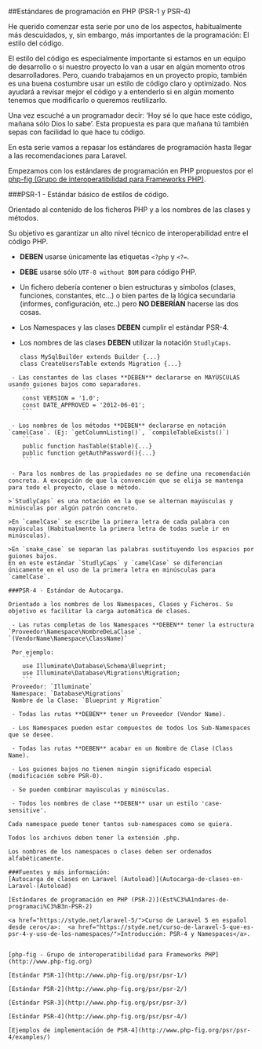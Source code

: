 ##Estándares de programación en PHP (PSR-1 y PSR-4)

He querido comenzar esta serie por uno de los aspectos, habitualmente más descuidados, y, sin embargo, más importantes de la programación: El estilo del código.

El estilo del código es especialmente importante si estamos en un equipo de desarrollo o si nuestro proyecto lo van a usar en algún momento otros desarrolladores. Pero, cuando trabajamos en un proyecto propio, también es una buena costumbre usar un estilo de código claro y optimizado. Nos ayudará a revisar mejor el código y a entenderlo si en algún momento tenemos que modificarlo o queremos reutilizarlo.

Una vez escuché a un programador decir: ‘Hoy sé lo que hace este código, mañana sólo Dios lo sabe’. Esta propuesta es para que mañana tú también sepas con facilidad lo que hace tu código.

En esta serie vamos a repasar los estándares de programación hasta llegar a las recomendaciones para Laravel.

Empezamos con los estándares de programación en PHP propuestos por el [php-fig (Grupo de interoperatibilidad para Frameworks PHP)](http://www.php-fig.org).

###PSR-1 - Estándar básico de estilos de código.

Orientado al contenido de los ficheros PHP y a los nombres de las clases y métodos. 

Su objetivo es garantizar un alto nivel técnico de interoperabilidad entre el código PHP.

 - **DEBEN** usarse únicamente las etiquetas `<?php` y `<?=`.

 - **DEBE** usarse sólo `UTF-8 without BOM` para código PHP.  

 - Un fichero debería contener o bien estructuras y símbolos (clases, funciones, constantes, etc...) o bien partes de la lógica secundaria (informes, configuración, etc..) pero **NO DEBERÍAN** hacerse las dos cosas. 

 - Los Namespaces y las clases **DEBEN** cumplir el estándar PSR-4.

 - Los nombres de las clases **DEBEN** utilizar la notación `StudlyCaps`.
	```
	class MySqlBuilder extends Builder {...}
	class CreateUsersTable extends Migration {...}
```
 - Las constantes de las clases **DEBEN** declararse en MAYÚSCULAS usando guiones bajos como separadores.
	```
    const VERSION = '1.0';
	const DATE_APPROVED = '2012-06-01';
    ```

 - Los nombres de los métodos **DEBEN** declararse en notación `camelCase`. (Ej: `getColumnListing()`, `compileTableExists()`)
	```
	public function hasTable($table){...}
	public function getAuthPassword(){...}
    ```

 - Para los nombres de las propiedades no se define una recomendación concreta. A excepción de que la convención que se elija se mantenga para todo el proyecto, clase o método. 

>`StudlyCaps` es una notación en la que se alternan mayúsculas y minúsculas por algún patrón concreto.  

>En `camelCase` se escribe la primera letra de cada palabra con mayúsculas (Habitualmente la primera letra de todas suele ir en minúsculas).  

>En `snake_case` se separan las palabras sustituyendo los espacios por guiones bajos.   
En en este estándar `StudlyCaps` y `camelCase` se diferencian únicamente en el uso de la primera letra en minúsculas para `camelCase`.
	
###PSR-4 - Estándar de Autocarga.

Orientado a los nombres de los Namespaces, Clases y Ficheros. Su objetivo es facilitar la carga automática de clases.

 - Las rutas completas de los Namespaces **DEBEN** tener la estructura `Proveedor\Namespace\NombreDeLaClase`. `(VendorName\Namespace\ClassName)`
 
 Por ejemplo:  
	```
    use Illuminate\Database\Schema\Blueprint;
	use Illuminate\Database\Migrations\Migration;
	```
 Proveedor: `Illuminate`  
 Namespace: `Database\Migrations`  
 Nombre de la Clase: `Blueprint y Migration`  
 
 - Todas las rutas **DEBEN** tener un Proveedor (Vendor Name).
 
 - Los Namespaces pueden estar compuestos de todos los Sub-Namespaces que se desee.  
 
 - Todas las rutas **DEBEN** acabar en un Nombre de Clase (Class Name).
 
 - Los guiones bajos no tienen ningún significado especial (modificación sobre PSR-0).
 
 - Se pueden combinar mayúsculas y minúsculas.
 
 - Todos los nombres de clase **DEBEN** usar un estilo 'case-sensitive'.
   
Cada namespace puede tener tantos sub-namespaces como se quiera.

Todos los archivos deben tener la extensión .php.

Los nombres de los namespaces o clases deben ser ordenados alfabéticamente.

###Fuentes y más información:
[Autocarga de clases en Laravel (Autoload)](Autocarga-de-clases-en-Laravel-(Autoload)

[Estándares de programación en PHP (PSR-2)](Est%C3%A1ndares-de-programaci%C3%B3n-PSR-2)

<a href="https://styde.net/laravel-5/">Curso de Laravel 5 en español desde cero</a>:  <a href="https://styde.net/curso-de-laravel-5-que-es-psr-4-y-uso-de-los-namespaces/">Introducción: PSR-4 y Namespaces</a>.   


[php-fig - Grupo de interoperatibilidad para Frameworks PHP](http://www.php-fig.org)  

[Estándar PSR-1](http://www.php-fig.org/psr/psr-1/)  

[Estándar PSR-2](http://www.php-fig.org/psr/psr-2/)  

[Estándar PSR-3](http://www.php-fig.org/psr/psr-3/)  

[Estándar PSR-4](http://www.php-fig.org/psr/psr-4/)  

[Ejemplos de implementación de PSR-4](http://www.php-fig.org/psr/psr-4/examples/)  

